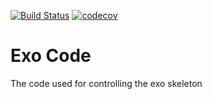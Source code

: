 [![Build Status](https://travis-ci.org/naubiomech/ExoCode.svg?branch=overhauled)](https://travis-ci.org/naubiomech/ExoCode) [![codecov](https://codecov.io/gh/naubiomech/ExoCode/branch/overhauled/graph/badge.svg)](https://codecov.io/gh/naubiomech/ExoCode)
# Exo Code
The code used for controlling the exo skeleton
